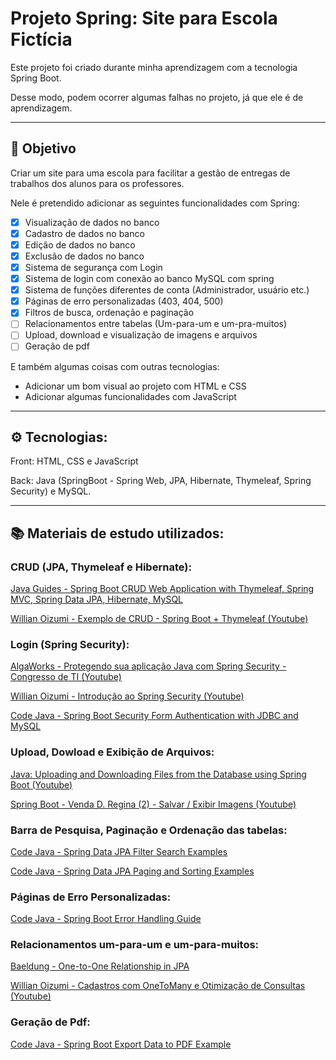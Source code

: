 # Projeto Spring: Site para Escola Fictícia

Este projeto foi criado durante minha aprendizagem com a tecnologia Spring Boot.

Desse modo, podem ocorrer algumas falhas no projeto, já que ele é de aprendizagem.

***

## 🎯 Objetivo

Criar um site para uma escola para facilitar a gestão de entregas de trabalhos dos alunos para os professores.

Nele é pretendido adicionar as seguintes funcionalidades com Spring:
- [x] Visualização de dados no banco
- [x] Cadastro de dados no banco
- [x] Edição de dados no banco
- [x] Exclusão de dados no banco
- [x] Sistema de segurança com Login
- [x] Sistema de login com conexão ao banco MySQL com spring
- [x] Sistema de funções diferentes de conta (Administrador, usuário etc.)
- [x] Páginas de erro personalizadas (403, 404, 500)
- [x] Filtros de busca, ordenação e paginação
- [ ] Relacionamentos entre tabelas (Um-para-um e um-pra-muitos)
- [ ] Upload, download e visualização de imagens e arquivos
- [ ] Geração de pdf

E também algumas coisas com outras tecnologias:
- Adicionar um bom visual ao projeto com HTML e CSS
- Adicionar algumas funcionalidades com JavaScript

***

## ⚙️ Tecnologias: 

Front: HTML, CSS e JavaScript

Back: Java (SpringBoot - Spring Web, JPA, Hibernate, Thymeleaf, Spring Security) e MySQL.

***

## 📚 Materiais de estudo utilizados:

### CRUD (JPA, Thymeleaf e Hibernate):

[Java Guides - Spring Boot CRUD Web Application with Thymeleaf, Spring MVC, Spring Data JPA, Hibernate, MySQL](https://www.javaguides.net/2020/05/spring-boot-crud-web-application-with-thymeleaf.html)

[Willian Oizumi - Exemplo de CRUD - Spring Boot + Thymeleaf (Youtube)](https://youtu.be/Mbjkccg6J1Q)

### Login (Spring Security):

[AlgaWorks - Protegendo sua aplicação Java com Spring Security - Congresso de TI (Youtube)](https://youtu.be/FOX0r52_hwE)

[Willian Oizumi - Introdução ao Spring Security (Youtube)](https://youtu.be/CYpJuqV-CRs)

[Code Java - Spring Boot Security Form Authentication with JDBC and MySQL](https://www.codejava.net/frameworks/spring-boot/form-authentication-with-jdbc-and-mysql)

### Upload, Dowload e Exibição de Arquivos:

[Java: Uploading and Downloading Files from the Database using Spring Boot (Youtube)](https://youtu.be/znjhY71F-8I)

[Spring Boot - Venda D. Regina (2) - Salvar / Exibir Imagens (Youtube)](https://youtu.be/HWFwgQYdEJE)

### Barra de Pesquisa, Paginação e Ordenação das tabelas:

[Code Java - Spring Data JPA Filter Search Examples](https://www.codejava.net/frameworks/spring-boot/spring-data-jpa-filter-search-examples)

[Code Java - Spring Data JPA Paging and Sorting Examples](https://www.codejava.net/frameworks/spring-boot/spring-data-jpa-paging-and-sorting-examples)

### Páginas de Erro Personalizadas:

[Code Java - Spring Boot Error Handling Guide](https://www.codejava.net/frameworks/spring-boot/spring-boot-error-handling-guide)

### Relacionamentos um-para-um e um-para-muitos:

[Baeldung - One-to-One Relationship in JPA](https://www.baeldung.com/jpa-one-to-one)

[Willian Oizumi - Cadastros com OneToMany e Otimização de Consultas (Youtube)](https://youtu.be/7Nx3ZTDvcS0)

### Geração de Pdf:

[Code Java - Spring Boot Export Data to PDF Example](https://www.codejava.net/frameworks/spring-boot/pdf-export-example)
